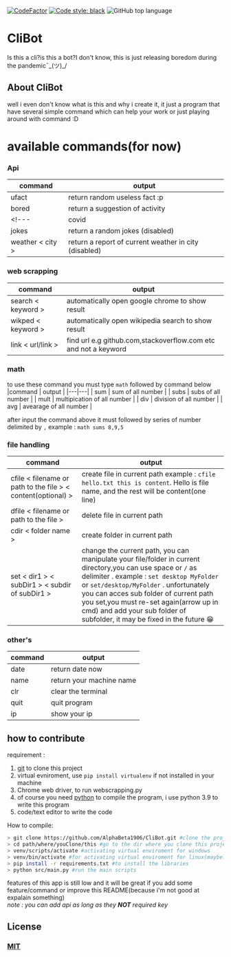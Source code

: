 [![CodeFactor](https://www.codefactor.io/repository/github/alphabeta1906/clibot/badge)](https://www.codefactor.io/repository/github/alphabeta1906/clibot) [![Code style: black](https://img.shields.io/badge/code%20style-black-000000.svg)](https://github.com/psf/black)
![GitHub top language](https://img.shields.io/github/languages/top/AlphaBeta1906/CliBot)
# CliBot
Is this a cli?is this a bot?I don't know, this is just releasing boredom during the pandemic¯\_(ツ)_/

## About CliBot
well i even don't know what is this and why i create it, it just a program that have several simple command which can help your work or just playing around with command :D
# available commands(for now)
### Api
|command   | output  |
|---|---|
|  ufact | return random useless fact :p  |
|  bored | return a suggestion of activity |
<!---|  covid|  return the report of covid-19 data (disabled)|
|  jokes | return a random jokes (disabled)|
|  weather < city >  |  return a report of current weather in city (disabled)|-->


### web scrapping
|command | output  |
|---|---|
| search < keyword > | automatically open google chrome to show result|
| wikped < keyword >  | automatically open wikipedia search to show result|
| link < url/link > | find url e.g github.com,stackoverflow.com etc and not a keyword|
  
### math
to use these command you must type ```math``` followed by command below 
|command | output  |
|---|---|
| sum  | sum of all number |
| subs | subs of all number |
| mult | multipication of all number |
| div | division of all number |
| avg | avearage of all number |

after input the command above it must followed by series of number delimited by ```,```
example : ``` math sums 8,9,5 ``` 


### file handling
|command | output  |
|---|---|
| cfile < filename or path to the file > < content(optional) > |create file in current path example : `cfile hello.txt this is content`. Hello is file name, and the rest will be content(one line) |
| dfile < filename or path to the file > | delete file in current path |
| cdir < folder name > | create folder in current path |
| set < dir1 > < subDir1 > < subdir of subDir1 > | change the current path, you can manipulate your file/folder in current directory,you can use space or `/` as delimiter . example : `set desktop MyFolder` or `set/desktop/MyFolder` . unfortunately you can acces sub folder of current path you set,you must re-set again(arrow up in cmd) and add your sub folder of subfolder, it may be fixed in the future :grin: |

### other's
|command | output  |
|---|---|
|  date | return date now   |
|  name | return your machine name|
|  clr  | clear the terminal|
|  quit | quit program |
|  ip   | show your ip |

## how to contribute
requirement :
1. [git](https://git-scm.com/downloads) to clone this project
2. virtual evniroment, use ```pip install virtualenv``` if not installed in your machine
3. Chrome web driver, to run webscrapping.py
4. of course you need [python](https://www.python.org/downloads/) to compile the program, i use python 3.9 to write this program
5. code/text editor to write the code

How to compile:
```bash
> git clone https://github.com/AlphaBeta1906/CliBot.git #clone the project
> cd path/where/youClone/this #go to the dir where you clone this project
> venv/scripts/activate #activating virtual enviroment for windows
> venv/bin/activate #for activating virtual enviroment for linux(maybe?)
> pip install -r requirements.txt #to install the libraries
> python src/main.py #run the main scripts 
```

features of this app is still low and it will be great if you add some feature/command or improve this README(because i'm not good at expalain something)<br/>
*note : you can add api as long as they **NOT** required key*
  
## License
### [MIT](https://github.com/AlphaBeta1906/CliBot/blob/master/LICENSE)
